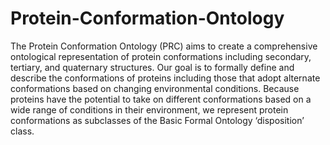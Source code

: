 # Protein-Conformation-Ontology

The Protein Conformation Ontology (PRC) aims to create a comprehensive ontological representation of protein conformations including secondary, tertiary, and quaternary structures. Our goal is to formally define and describe the conformations of proteins including those that adopt alternate conformations based on changing environmental conditions. Because proteins have the potential to take on different conformations based on a wide range of conditions in their environment, we represent protein conformations as subclasses of the Basic Formal Ontology ‘disposition’ class.

